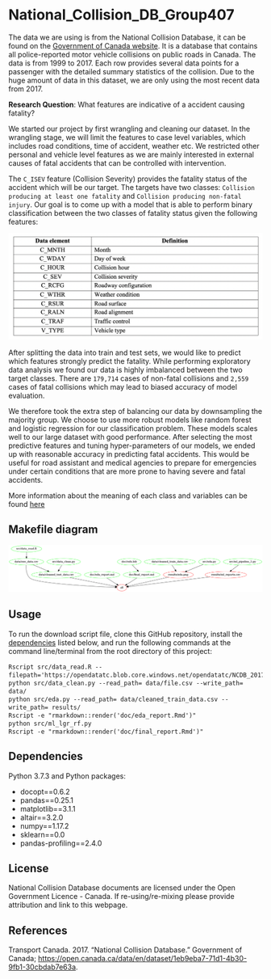 # National_Collision_DB_Group407

The data we are using is from the National Collision Database, it can be found on the [Government of Canada website](https://open.canada.ca/data/en/dataset/1eb9eba7-71d1-4b30-9fb1-30cbdab7e63a). It is a database that contains all police-reported motor vehicle collisions on public roads in Canada. The data is from 1999 to 2017. Each row provides several data points for a passenger with the detailed summary statistics of the collision. Due to the huge amount of data in this dataset, we are only using the most recent data from 2017.

**Research Question**: What features are indicative of a accident causing fatality?

We started our project by first wrangling and cleaning our dataset. In the wrangling stage, we will limit the features to case level variables, which includes road conditions, time of accident, weather etc. We restricted other personal and vehicle level features as we are mainly interested in external causes of fatal accidents that can be controlled with intervention.

The `C_ISEV` feature (Collision Severity) provides the fatality status of the accident which will be our target. The targets have two classes: `Collision producing at least one fatality` and `Collision producing non-fatal injury`. Our goal is to come up with a model that is able to perform binary classification between the two classes of fatality status given the following features:

![Features](img/Features.png)

After splitting the data into train and test sets, we would like to predict which features strongly predict the fatality. While performing exploratory data analysis we found our data is highly imbalanced between the two target classes. There are `179,714` cases of non-fatal collisions and `2,559` cases of fatal collisions which may lead to biased accuracy of model evaluation.

We therefore took the extra step of balancing our data by downsampling the majority group. We choose to use more robust models like random forest and logistic regression for our classification problem. These models scales well to our large dataset with good performance. After selecting the most predictive features and tuning hyper-parameters of our models, we ended up with reasonable accuracy in predicting fatal accidents. This would be useful for road assistant and medical agencies to prepare for emergencies under certain conditions that are more prone to having severe and fatal accidents.

More information about the meaning of each class and variables can be found [here](https://github.com/rita-ni/National_Collision_DB_Group407/blob/master/data/NCDB_Dictionary.pdf)

## Makefile diagram

![](Makefile.png)

## Usage

To run the download script file, clone this GitHub repository, install the
[dependencies](#dependencies) listed below, and run the following
commands at the command line/terminal from the root directory of this
project:

    Rscript src/data_read.R --filepath='https://opendatatc.blob.core.windows.net/opendatatc/NCDB_2017.csv'
    python src/data_clean.py --read_path= data/file.csv --write_path= data/
    python src/eda.py --read_path= data/cleaned_train_data.csv --write_path= results/
    Rscript -e "rmarkdown::render('doc/eda_report.Rmd')"
    python src/ml_lgr_rf.py
    Rscript -e "rmarkdown::render('doc/final_report.Rmd')"

## Dependencies
Python 3.7.3 and Python packages:
- docopt==0.6.2
- pandas==0.25.1
- matplotlib==3.1.1
- altair==3.2.0
- numpy==1.17.2
- sklearn==0.0
- pandas-profiling==2.4.0

## License
National Collision Database documents are licensed under the
Open Government Licence - Canada. If re-using/re-mixing please provide attribution and link to this webpage.

## References
<div id="refs" class="references">
<div id="ref-Transport Canada 2017">

Transport Canada. 2017. “National Collision Database.”
Government of Canada; <https://open.canada.ca/data/en/dataset/1eb9eba7-71d1-4b30-9fb1-30cbdab7e63a>.

</div>
